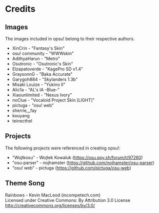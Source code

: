 Credits
=======

Images
------
The images included in opsu! belong to their respective authors.

* XinCrin - "Fantasy's Skin"
* osu! community - "WWWskin"
* AdithyaHarun - "Metro"
* Osutronic - "Osutronic's Skin"
* Elzapatoverde - "KagePro SD v1.4"
* GraysonnG - "Baka Accurate"
* Garygoh884 - "Skylanders 1.3b"
* Misaki Louize - "Yukino II"
* Alic1a - "AL's IA -Blue-"
* Xiaounlimited - "Nexus Ivory"
* noClue - "Vocaloid Project Skin [LIGHT]"
* pictuga - "osu! web"
* sherrie__fay
* kouyang
* teinecthel

Projects
--------
The following projects were referenced in creating opsu!:

* "Wojtkosu" - Wojtek Kowaluk (https://osu.ppy.sh/forum/t/97260)
* "osu-parser" - nojhamster (https://github.com/nojhamster/osu-parser)
* "osu! web" - pictuga (https://github.com/pictuga/osu-web)

Theme Song
----------
Rainbows - Kevin MacLeod (incompetech.com)  
Licensed under Creative Commons: By Attribution 3.0 License  
http://creativecommons.org/licenses/by/3.0/
